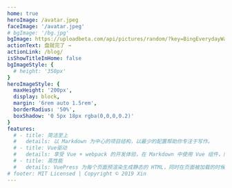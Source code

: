 ```yaml
---
home: true
heroImage: /avatar.jpeg
faceImage: '/avatar.jpeg'
# bgImage: '/bg.jpg'
bgImage: https://uploadbeta.com/api/pictures/random/?key=BingEverydayWallpaperPicture
actionText: 盘就完了 →
actionLink: /blog/
isShowTitleInHome: false
bgImageStyle: {
  # height: '350px'
}
heroImageStyle: {
  maxHeight: '200px',
  display: block,
  margin: '6rem auto 1.5rem',
  borderRadius: '50%',
  boxShadow: '0 5px 18px rgba(0,0,0,0.2)'
}
features:
  # - title: 简洁至上
  #   details: 以 Markdown 为中心的项目结构，以最少的配置帮助你专注于写作。
  # - title: Vue驱动
  #   details: 享受 Vue + webpack 的开发体验，在 Markdown 中使用 Vue 组件，同时可以使用 Vue 来开发自定义主题。
  # - title: 高性能
  #   details: VuePress 为每个页面预渲染生成静态的 HTML，同时在页面被加载的时候，将作为 SPA 运行。
# footer: MIT Licensed | Copyright © 2019 Xin
---
```


